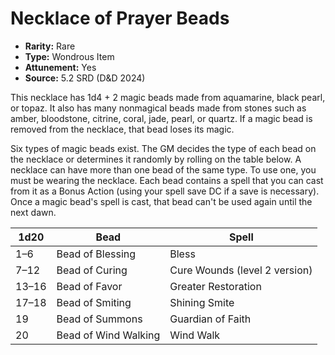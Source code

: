# Necklace of Prayer Beads

- **Rarity:** Rare
- **Type:** Wondrous Item
- **Attunement:** Yes
- **Source:** 5.2 SRD (D&D 2024)

This necklace has 1d4 + 2 magic beads made from aquamarine, black pearl, or topaz. It also has many nonmagical beads made from stones such as amber, bloodstone, citrine, coral, jade, pearl, or quartz. If a magic bead is removed from the necklace, that bead loses its magic.

Six types of magic beads exist. The GM decides the type of each bead on the necklace or determines it randomly by rolling on the table below. A necklace can have more than one bead of the same type. To use one, you must be wearing the necklace. Each bead contains a spell that you can cast from it as a Bonus Action (using your spell save DC if a save is necessary). Once a magic bead's spell is cast, that bead can't be used again until the next dawn.

| 1d20  | Bead                 | Spell                         |
|-------|----------------------|-------------------------------|
| 1–6   | Bead of Blessing     | Bless                         |
| 7–12  | Bead of Curing       | Cure Wounds (level 2 version) |
| 13–16 | Bead of Favor        | Greater Restoration           |
| 17–18 | Bead of Smiting      | Shining Smite                 |
| 19    | Bead of Summons      | Guardian of Faith             |
| 20    | Bead of Wind Walking | Wind Walk                     |
